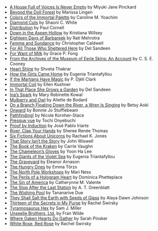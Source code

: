  - [A House Full of Voices Is Never Empty](https://uncannymagazine.com/article/a-house-full-of-voices-is-never-empty/) by Miyuki Jane Pinckard
 - [Beyond the Doll Forest](https://uncannymagazine.com/article/beyond-the-doll-forest/) by Marissa Lingen
 - [Colors of the Immortal Palette](https://uncannymagazine.com/article/colors-of-the-immortal-palette/) by Caroline M. Yoachim
 - [Diamond Cuts](https://uncannymagazine.com/article/diamond-cuts/) by Shaoni C. White
 - [Distribution](https://uncannymagazine.com/article/distribution/) by Paul Cornell
 - [Down in the Aspen Hollow](https://uncannymagazine.com/article/down-in-the-aspen-hollow/) by Kristiana Willsey
 - [Eighteen Days of Barbareek](https://uncannymagazine.com/article/eighteen-days-of-barbareek/) by Rati Mehrotra
 - [Femme and Sundance](https://uncannymagazine.com/article/femme-and-sundance/) by Christopher Caldwell
 - [For All Those Who Sheltered Here](https://uncannymagazine.com/article/for-all-those-who-sheltered-here/) by Del Sandeen
 - [For Want of Milk](https://uncannymagazine.com/article/for-want-of-milk/) by Grace P. Fong
 - [From the Archives of the Museum of Eerie Skins: An Account](https://uncannymagazine.com/article/from-the-archives-of-the-museum-of-eerie-skins-an-account/) by C. S. E. Cooney
 - [Heart Shine](https://uncannymagazine.com/article/heart-shine/) by Shveta Thakrar
 - [How the Girls Came Home](https://uncannymagazine.com/article/how-the-girls-came-home/) by Eugenia Triantafyllou
 - [If the Martians Have Magic](https://uncannymagazine.com/article/if-the-martians-have-magic/) by P. Djèlí Clark
 - [Immortal Coil](https://uncannymagazine.com/article/immortal-coil/) by Ellen Kushner
 - [In That Place She Grows a Garden](https://uncannymagazine.com/article/in-that-place-she-grows-a-garden/) by Del Sandeen
 - [Ina’s Spark](https://uncannymagazine.com/article/inas-spark/) by Mary Robinette Kowal
 - [Mulberry and Owl](https://uncannymagazine.com/article/mulberry-and-owl/) by Aliette de Bodard
 - [On a Branch Floating Down the River, a Wren Is Singing](https://uncannymagazine.com/article/on-a-branch-floating-down-the-river-a-wren-is-singing/) by Betsy Aoki
 - [Onward](https://uncannymagazine.com/article/onward/) by Bonnie Jo Stufflebeam
 - [Pathfinding!](https://uncannymagazine.com/article/pathfinding/) by Nicole Kornher-Stace
 - [Presque vue](https://uncannymagazine.com/article/presque-vue/) by Tochi Onyebuchi
 - [Proof by Induction](https://uncannymagazine.com/article/proof-by-induction/) by José Pablo Iriarte
 - [River, Clap Your Hands](https://uncannymagazine.com/article/river-clap-your-hands/) by Sheree Renée Thomas
 - [Six Fictions About Unicorns](https://uncannymagazine.com/article/six-fictions-about-unicorns/) by Rachael K. Jones
 - [That Story Isn’t the Story](https://uncannymagazine.com/article/that-story-isnt-the-story/) by John Wiswell
 - [The Book of the Kraken](https://uncannymagazine.com/article/the-book-of-the-kraken/) by Carrie Vaughn
 - [The Chameleon’s Gloves](https://uncannymagazine.com/article/the-chameleons-gloves/) by Yoon Ha Lee
 - [The Giants of the Violet Sea](https://uncannymagazine.com/article/the-giants-of-the-violet-sea/) by Eugenia Triantafyllou
 - [The Graveyard](https://uncannymagazine.com/article/the-graveyard/) by Eleanor Arnason
 - [The Hungry Ones](https://uncannymagazine.com/article/the-hungry-ones/) by Emma Törzs
 - [The North Pole Workshops](https://uncannymagazine.com/article/the-north-pole-workshops/) by Mari Ness
 - [The Perils of a Hologram Heart](https://uncannymagazine.com/article/the-perils-of-a-hologram-heart/) by Dominica Phetteplace
 - [The Sin of America](https://uncannymagazine.com/article/the-sin-of-america/) by Catherynne M. Valente
 - [The Stop After the Last Station](https://uncannymagazine.com/article/the-stop-after-the-last-station/) by A. T. Greenblatt
 - [The Wishing Pool](https://uncannymagazine.com/article/the-wishing-pool/) by Tananarive Due
 - [They Shall Salt the Earth with Seeds of Glass](https://uncannymagazine.com/article/they-shall-salt-the-earth-with-seeds-of-glass/) by Alaya Dawn Johnson
 - [Thirteen of the Secrets in My Purse](https://uncannymagazine.com/article/thirteen-of-the-secrets-in-my-purse/) by Rachel Swirsky
 - [Tyrannosaurus Hex](https://uncannymagazine.com/article/tyrannosaurus-hex/) by Sam J. Miller
 - [Unseelie Brothers, Ltd.](https://uncannymagazine.com/article/unseelie-brothers-ltd/) by Fran Wilde
 - [Where Oaken Hearts Do Gather](https://uncannymagazine.com/article/where-oaken-hearts-do-gather/) by Sarah Pinsker
 - [White Rose, Red Rose](https://uncannymagazine.com/article/white-rose-red-rose/) by Rachel Swirsky
